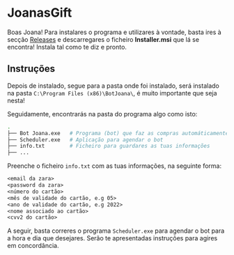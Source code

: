 # JoanasGift

Boas Joana!
Para instalares o programa e utilizares à vontade, basta ires à secção [Releases](https://github.com/pncps99/JoanasGift/releases) e descarregares o ficheiro **Installer.msi** que lá se encontra!
Instala tal como te diz e pronto.

## Instruções
Depois de instalado, segue para a pasta onde foi instalado, será instalado na pasta `C:\Program Files (x86)\BotJoana\`, é muito importante que seja nesta!

Seguidamente, encontrarás na pasta do programa algo como isto:
```sh
.
├── Bot Joana.exe	# Programa (bot) que faz as compras automáticamente
├── Scheduler.exe	# Aplicação para agendar o bot
├── info.txt		# Ficheiro para guardares as tuas informações
├── ...
```

Preenche o ficheiro `info.txt` com as tuas informações, na seguinte forma:
```txt
<email da zara>
<password da zara>
<número do cartão>
<mês de validade do cartão, e.g 05>
<ano de validade do cartão, e.g 2022>
<nome associado ao cartão>
<cvv2 do cartão>
```

A seguir, basta correres o programa `Scheduler.exe` para agendar o bot para a hora e dia que desejares. Serão te apresentadas instruções para agires em concordância.